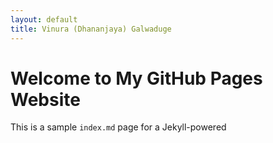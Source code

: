 ```yaml
---
layout: default
title: Vinura (Dhananjaya) Galwaduge
---
```

# Welcome to My GitHub Pages Website

This is a sample `index.md` page for a Jekyll-powered
